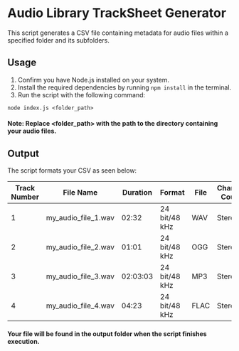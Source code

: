 # Audio Library TrackSheet Generator
This script generates a CSV file containing metadata for audio files within a specified folder and its subfolders.

## Usage
1. Confirm you have Node.js installed on your system.
2. Install the required dependencies by running `npm install` in the terminal.
3. Run the script with the following command:

```
node index.js <folder_path>
```

#### Note: Replace <folder_path> with the path to the directory containing your audio files.

## Output

The script formats your CSV as seen below:

| Track Number | File Name | Duration | Format | File | Channel Count |
|---|---|---|---|---|---|
| 1 | my_audio_file_1.wav | 02:32 | 24 bit/48 kHz | WAV | Stereo |
| 2 | my_audio_file_2.wav | 01:01 | 24 bit/48 kHz | OGG | Stereo |
| 3 | my_audio_file_3.wav | 02:03:03 | 24 bit/48 kHz | MP3 | Stereo |
| 4 | my_audio_file_4.wav | 04:23 | 24 bit/48 kHz | FLAC | Stereo |

#### Your file will be found in the output folder when the script finishes execution.
